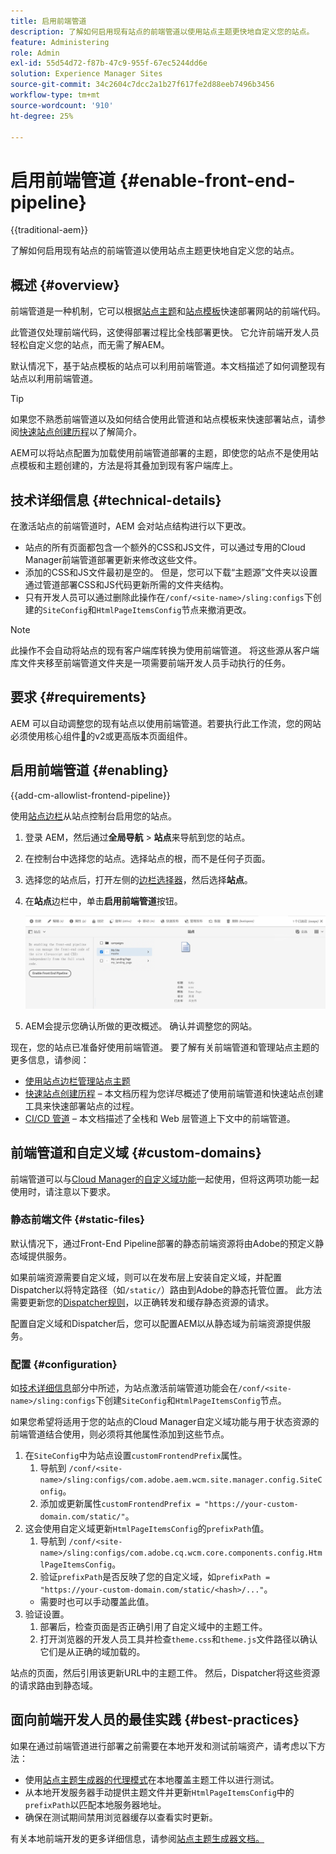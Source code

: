 ```yaml
---
title: 启用前端管道
description: 了解如何启用现有站点的前端管道以使用站点主题更快地自定义您的站点。
feature: Administering
role: Admin
exl-id: 55d54d72-f87b-47c9-955f-67ec5244dd6e
solution: Experience Manager Sites
source-git-commit: 34c2604c7dcc2a1b27f617fe2d88eeb7496b3456
workflow-type: tm+mt
source-wordcount: '910'
ht-degree: 25%

---
```


# 启用前端管道 {#enable-front-end-pipeline}

{{traditional-aem}}

了解如何启用现有站点的前端管道以使用站点主题更快地自定义您的站点。

## 概述 {#overview}

前端管道是一种机制，它可以根据[站点主题](site-themes.md)和[站点模板](site-templates.md)快速部署网站的前端代码。

此管道仅处理前端代码，这使得部署过程比全栈部署更快。 它允许前端开发人员轻松自定义您的站点，而无需了解AEM。

默认情况下，基于站点模板的站点可以利用前端管道。本文档描述了如何调整现有站点以利用前端管道。

>[!TIP]
>
>如果您不熟悉前端管道以及如何结合使用此管道和站点模板来快速部署站点，请参阅[快速站点创建历程](/help/journey-sites/quick-site/overview.md)以了解简介。

AEM可以将站点配置为加载使用前端管道部署的主题，即使您的站点不是使用站点模板和主题创建的，方法是将其叠加到现有客户端库上。

## 技术详细信息 {#technical-details}

在激活站点的前端管道时，AEM 会对站点结构进行以下更改。

* 站点的所有页面都包含一个额外的CSS和JS文件，可以通过专用的Cloud Manager前端管道部署更新来修改这些文件。
* 添加的CSS和JS文件最初是空的。 但是，您可以下载“主题源”文件夹以设置通过管道部署CSS和JS代码更新所需的文件夹结构。
* 只有开发人员可以通过删除此操作在`/conf/<site-name>/sling:configs`下创建的`SiteConfig`和`HtmlPageItemsConfig`节点来撤消更改。

>[!NOTE]
>
>此操作不会自动将站点的现有客户端库转换为使用前端管道。 将这些源从客户端库文件夹移至前端管道文件夹是一项需要前端开发人员手动执行的任务。

## 要求 {#requirements}

AEM 可以自动调整您的现有站点以使用前端管道。若要执行此工作流，您的网站必须使用核心组件[&#128279;](https://experienceleague.adobe.com/zh-hans/docs/experience-manager-core-components/using/wcm-components/page)的v2或更高版本页面组件。

## 启用前端管道 {#enabling}

{{add-cm-allowlist-frontend-pipeline}}

使用[站点边栏](site-rail.md)从站点控制台启用您的站点。

1. 登录 AEM，然后通过&#x200B;**全局导航** > **站点**&#x200B;来导航到您的站点。
1. 在控制台中选择您的站点。选择站点的根，而不是任何子页面。
1. 选择您的站点后，打开左侧的[边栏选择器](/help/sites-cloud/authoring/basic-handling.md#rail-selector)，然后选择&#x200B;**站点**。
1. 在&#x200B;**站点**&#x200B;边栏中，单击&#x200B;**启用前端管道**&#x200B;按钮。

   ![启用前端管道](/help/sites-cloud/administering/assets/enable-front-end-pipeline.png)

1. AEM会提示您确认所做的更改概述。 确认并调整您的网站。

现在，您的站点已准备好使用前端管道。 要了解有关前端管道和管理站点主题的更多信息，请参阅：

* [使用站点边栏管理站点主题](site-rail.md)
* [快速站点创建历程](/help/journey-sites/quick-site/overview.md) – 本文档历程为您详尽概述了使用前端管道和快速站点创建工具来快速部署站点的过程。
* [CI/CD 管道](/help/implementing/cloud-manager/configuring-pipelines/introduction-ci-cd-pipelines.md#front-end) – 本文档描述了全栈和 Web 层管道上下文中的前端管道。

## 前端管道和自定义域 {#custom-domains}

前端管道可以与[Cloud Manager的自定义域功能](/help/implementing/cloud-manager/custom-domain-names/introduction.md)一起使用，但将这两项功能一起使用时，请注意以下要求。

### 静态前端文件 {#static-files}

默认情况下，通过Front-End Pipeline部署的静态前端资源将由Adobe的预定义静态域提供服务。

如果前端资源需要自定义域，则可以在发布层上安装自定义域，并配置Dispatcher以将特定路径（如`/static/`）路由到Adobe的静态托管位置。 此方法需要更新您的[Dispatcher规则](https://experienceleague.adobe.com/zh-hans/docs/experience-manager-dispatcher/using/dispatcher)，以正确转发和缓存静态资源的请求。

配置自定义域和Dispatcher后，您可以配置AEM以从静态域为前端资源提供服务。

### 配置 {#configuration}

如[技术详细信息](#technical-details)部分中所述，为站点激活前端管道功能会在`/conf/<site-name>/sling:configs`下创建`SiteConfig`和`HtmlPageItemsConfig`节点。

如果您希望将适用于您的站点的Cloud Manager自定义域功能与用于状态资源的前端管道结合使用，则必须将其他属性添加到这些节点。

1. 在`SiteConfig`中为站点设置`customFrontendPrefix`属性。
   1. 导航到 `/conf/<site-name>/sling:configs/com.adobe.aem.wcm.site.manager.config.SiteConfig`。
   1. 添加或更新属性`customFrontendPrefix = "https://your-custom-domain.com/static/"`。
1. 这会使用自定义域更新`HtmlPageItemsConfig`的`prefixPath`值。
   1. 导航到 `/conf/<site-name>/sling:configs/com.adobe.cq.wcm.core.components.config.HtmlPageItemsConfig`。
   1. 验证`prefixPath`是否反映了您的自定义域，如`prefixPath = "https://your-custom-domain.com/static/<hash>/..."`。
   * 需要时也可以手动覆盖此值。
1. 验证设置。
   1. 部署后，检查页面是否正确引用了自定义域中的主题工件。
   1. 打开浏览器的开发人员工具并检查`theme.css`和`theme.js`文件路径以确认它们是从正确的域加载的。

站点的页面，然后引用该更新URL中的主题工件。 然后，Dispatcher将这些资源的请求路由到静态域。

## 面向前端开发人员的最佳实践 {#best-practices}

如果在通过前端管道进行部署之前需要在本地开发和测试前端资产，请考虑以下方法：

* 使用[站点主题生成器的代理模式](https://github.com/adobe/aem-site-theme-builder?tab=readme-ov-file#proxy)在本地覆盖主题工件以进行测试。
* 从本地开发服务器手动提供主题文件并更新`HtmlPageItemsConfig`中的`prefixPath`以匹配本地服务器地址。
* 确保在测试期间禁用浏览器缓存以查看实时更新。

有关本地前端开发的更多详细信息，请参阅[站点主题生成器文档。](https://github.com/adobe/aem-site-theme-builder)

